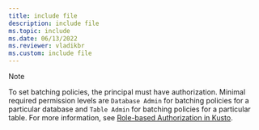 ```yaml
---
title: include file
description: include file
ms.topic: include
ms.date: 06/13/2022
ms.reviewer: vladikbr
ms.custom: include file
---
```

> [!NOTE]
> To set batching policies, the principal must have authorization. Minimal required permission levels are `Database Admin` for batching policies for a particular database and `Table Admin` for batching policies for a particular table. For more information, see [Role-based Authorization in Kusto](../kusto/management/access-control/role-based-authorization.md).
